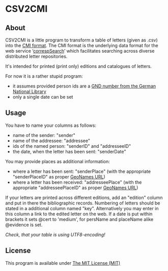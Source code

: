 # CSV2CMI

## About

CSV2CMI is a little program to transform a table of letters (given as .csv) into the [CMI format](https://github.com/TEI-Correspondence-SIG/CMIF).
The CMI format is the underlying data format for the web service ‘[correspSearch](http://correspsearch.bbaw.de/)’ which facilitates searching across diverse distributed letter repositories.

It's intended for printed (print only) editions and catalogues of letters.

For now it is a rather stupid program:
* it assumes provided person ids are a [GND number from the German National Library](http://www.dnb.de/gnd)
* only a single date can be set

## Usage

You have to name your columns as follows:
* name of the sender: "sender"
* name of the addressee: "addressee"
* ids of the named person: "senderID" and "addresseeID"
* the date, when the letter has been sent: "senderDate"

You may provide places as additional information:
* where a letter has been sent: "senderPlace" (with the appropriate "senderPlaceID" as proper [GeoNames URL](http://www.geonames.org/))
* where a letter has been received: "addresseePlace" (with the appropriate "addresseePlaceID" as proper [GeoNames URL](http://www.geonames.org/))

If your letters are printed across different editions, add an "edition" column and put in there the bibliographic records. Numbering of letters should be stated in a additional column named "key". Alternatively you may enter in this column a link to the edited letter on the web.
If a date is put within brackets it sets @cert to 'medium', for persName and placeName alike @evidence is set.

*Check, that your table is using UTF8-encoding!*

## License

This program is available under [The MIT License (MIT)](https://opensource.org/licenses/MIT)
